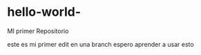 # hello-world-
MI primer Repositorio 

este es mi primer edit en una branch 
espero aprender a usar esto 
